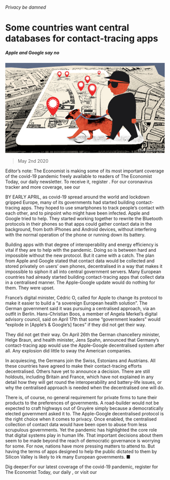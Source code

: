 ###### Privacy be damned

# Some countries want central databases for contact-tracing apps 

##### Apple and Google say no 

![image](images/20200502_EUD002_0.jpg) 

> May 2nd 2020 

Editor’s note: The Economist is making some of its most important coverage of the covid-19 pandemic freely available to readers of The Economist Today, our daily newsletter. To receive it, register . For our coronavirus tracker and more coverage, see our 

BY EARLY APRIL, as covid-19 spread around the world and lockdown gripped Europe, many of its governments had started building contact-tracing apps. They hoped to use smartphones to track people’s contact with each other, and to pinpoint who might have been infected. Apple and Google tried to help. They started working together to rewrite the Bluetooth protocols in their phones so that apps could gather contact data in the background, from both iPhones and Android devices, without interfering with the normal operation of the phone or running down its battery.

Building apps with that degree of interoperability and energy efficiency is vital if they are to help with the pandemic. Doing so is between hard and impossible without the new protocol. But it came with a catch. The plan from Apple and Google stated that contact data would be collected and stored privately on users’ own phones, decentralised in a way that makes it impossible to siphon it all into central government servers. Many European countries had already started building contact-tracing apps that collect data in a centralised manner. The Apple-Google update would do nothing for them. They were upset.


France’s digital minister, Cédric O, called for Apple to change its protocol to make it easier to build a “a sovereign European health solution”. The German government said it was pursuing a centralised approach, via an outfit in Berlin. Hans-Christian Boos, a member of Angela Merkel’s digital advisory council, said on April 17th that some “government leaders” would “explode in [Apple’s &amp; Google’s] faces” if they did not get their way.

They did not get their way. On April 26th the German chancellery minister, Helge Braun, and health minister, Jens Spahn, announced that Germany’s contact-tracing app would use the Apple-Google decentralised system after all. Any explosion did little to sway the American companies.

In acquiescing, the Germans join the Swiss, Estonians and Austrians. All these countries have agreed to make their contact-tracing efforts decentralised. Others have yet to announce a decision. There are still holdouts, including Britain and France, which have not explained in any detail how they will get round the interoperability and battery-life issues, or why the centralised approach is needed when the decentralised one will do.

There is, of course, no general requirement for private firms to tune their products to the preferences of governments. A road-builder would not be expected to craft highways out of Gruyère simply because a democratically elected government asked it to. The Apple-Google decentralised protocol is the right choice when it comes to privacy. Once enabled, the centralised collection of contact data would have been open to abuse from less scrupulous governments. Yet the pandemic has highlighted the core role that digital systems play in human life. That important decisions about them seem to be made beyond the reach of democratic governance is worrying for some. For now, nations have more pressing matters to attend to. But having the terms of apps designed to help the public dictated to them by Silicon Valley is likely to irk many European governments. ■

Dig deeper:For our latest coverage of the covid-19 pandemic, register for The Economist Today, our daily , or visit our 


